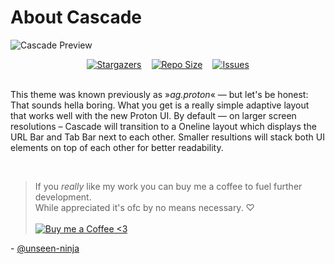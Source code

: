 # About Cascade

![Cascade Preview](/preview.webp)


<div style="display: flex; justify-content: center; gap: 1rem;">
  <a href="https://github.com/cascadefox/cascade/stargazers">
    <img
      alt="Stargazers"
      src="https://img.shields.io/github/stars/cascadefox/cascade?style=for-the-badge&logo=starship&color=7dc4e4&logoColor=white&labelColor=363a4f"
  /></a>
  <a href="https://github.com/cascadefox/cascade">
    <img
      alt="Repo Size"
      src="https://img.shields.io/discord/837559961194070026?label=FFCSS+Discord&style=for-the-badge&logo=discord&color=a6da95&logoColor=white&labelColor=363a4f"
  /></a>
  <a href="https://github.com/cascadefox/cascade/issues">
    <img
      alt="Issues"
      src="https://img.shields.io/github/issues/cascadefox/cascade?style=for-the-badge&logo=gitbook&color=f5a97f&logoColor=white&labelColor=363a4f"
  /></a>
</div>

<br>

This theme was known previously as »*ag.proton*« — but let's be honest: That sounds hella boring. What you get is a really simple adaptive layout that works well with the new Proton UI. By default — on larger screen resolutions – Cascade will transition to a Oneline layout which displays the URL Bar and Tab Bar next to each other. Smaller resultions will stack both UI elements on top of each other for better readability.

<br>

> If you *really* like my work you can buy me a coffee to fuel further development.<br>
> While appreciated it's ofc by no means necessary. ♡<br><br>
> [![Buy me a Coffee <3](https://img.shields.io/static/v1?label=&message=Buy%20me%20a%20Coffee&style=for-the-badge&color=e6e9ef&labelColor=ccd0da&logo=kofi)](https://ko-fi.com/andreasgrafen)

\- [@unseen-ninja](https://github.com/unseen-ninja)
